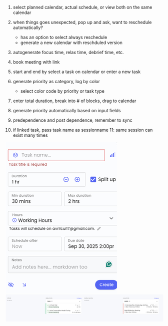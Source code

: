 1. select planned calendar, actual schedule, or view both on the same calendar
2. when things goes unexpected, pop up and ask, want to reschedule automatically?
    - has an option to select always reschedule
    - generate a new calendar with reschduled version

3. autogenerate focus time, relax time, debrief time, etc.
4. book meeting with link
5. start and end by select a task on calendar or enter a new task
6. generate priority as category, log by color
    - select color code by priority or task type
7. enter total duration, break into # of blocks, drag to calendar
8. generate priority automatically based on input fields
9. predependence and post dependence, remember to sync
10. if linked task, pass task name as sessionname
11: same session can exist many times

![alt text](image-1.png)
![alt text](image-2.png)
